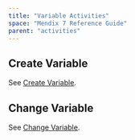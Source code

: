 ```yaml
---
title: "Variable Activities"
space: "Mendix 7 Reference Guide"
parent: "activities"
---
```



## Create Variable

See [Create Variable](create-variable).

## Change Variable

See [Change Variable](change-variable).
